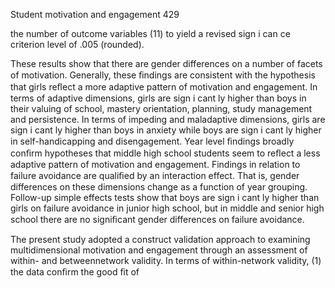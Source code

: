 Student motivation and engagement 429  

the number of outcome variables (11) to yield a revised sign i can ce criterion level of .005 (rounded).  

These results show that there are gender differences on a number of facets of motivation. Generally, these ﬁndings are consistent with the hypothesis that girls reﬂect a more adaptive pattern of motivation and engagement. In terms of adaptive dimensions, girls are sign i cant ly higher than boys in their valuing of school, mastery orientation, planning, study management and persistence. In terms of impeding and maladaptive dimensions, girls are sign i cant ly higher than boys in anxiety while boys are sign i cant ly higher in self-handicapping and disengagement. Year level ﬁndings broadly conﬁrm hypotheses that middle high school students seem to reﬂect a less adaptive pattern of motivation and engagement. Findings in relation to failure avoidance are qualiﬁed by an interaction effect. That is, gender differences on these dimensions change as a function of year grouping. Follow-up simple effects tests show that boys are sign i cant ly higher than girls on failure avoidance in junior high school, but in middle and senior high school there are no signiﬁcant gender differences on failure avoidance.  

The present study adopted a construct validation approach to examining multidimensional motivation and engagement through an assessment of within- and betweennetwork validity. In terms of within-network validity, (1) the data conﬁrm the good ﬁt of  